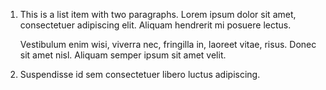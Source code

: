 1.  This is a list item with two paragraphs. Lorem ipsum dolor sit amet, consectetuer adipiscing elit. Aliquam hendrerit mi posuere lectus.

    Vestibulum enim wisi, viverra nec, fringilla in, laoreet vitae, risus. Donec sit amet nisl. Aliquam semper ipsum sit amet velit.

2.  Suspendisse id sem consectetuer libero luctus adipiscing.
